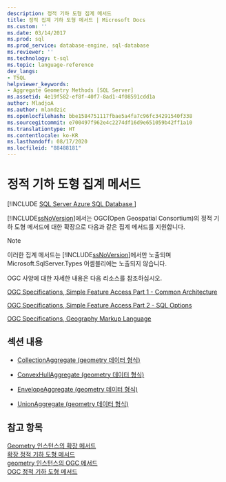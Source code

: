```yaml
---
description: 정적 기하 도형 집계 메서드
title: 정적 집계 기하 도형 메서드 | Microsoft Docs
ms.custom: ''
ms.date: 03/14/2017
ms.prod: sql
ms.prod_service: database-engine, sql-database
ms.reviewer: ''
ms.technology: t-sql
ms.topic: language-reference
dev_langs:
- TSQL
helpviewer_keywords:
- Aggregate Geometry Methods [SQL Server]
ms.assetid: 4e19f582-ef8f-40f7-8ad1-4f08591cdd1a
author: MladjoA
ms.author: mlandzic
ms.openlocfilehash: bbe1584751117fbae5a4fa7c96fc34291540f338
ms.sourcegitcommit: e700497f962e4c2274df16d9e651059b42ff1a10
ms.translationtype: HT
ms.contentlocale: ko-KR
ms.lasthandoff: 08/17/2020
ms.locfileid: "88488181"
---
```

# <a name="static-aggregate-geometry-methods"></a>정적 기하 도형 집계 메서드
[!INCLUDE [SQL Server Azure SQL Database ](../../includes/applies-to-version/sql-asdb.md)]

  [!INCLUDE[ssNoVersion](../../includes/ssnoversion-md.md)]에서는 OGC(Open Geospatial Consortium)의 정적 기하 도형 메서드에 대한 확장으로 다음과 같은 집계 메서드를 지원합니다.  
  
> [!NOTE]  
>  이러한 집계 메서드는 [!INCLUDE[ssNoVersion](../../includes/ssnoversion-md.md)]에서만 노출되며 Microsoft.SqlServer.Types 어셈블리에는 노출되지 않습니다.  
  
 OGC 사양에 대한 자세한 내용은 다음 리소스를 참조하십시오.  
  
 [OGC Specifications, Simple Feature Access Part 1 - Common Architecture](https://go.microsoft.com/fwlink/?LinkId=93627)  
  
 [OGC Specifications, Simple Feature Access Part 2 - SQL Options](https://go.microsoft.com/fwlink/?LinkId=93628)  
  
 [OGC Specifications, Geography Markup Language](https://go.microsoft.com/fwlink/?LinkId=93629)  
  
## <a name="in-this-section"></a>섹션 내용  
  
-   [CollectionAggregate &#40;geometry 데이터 형식&#41;](../../t-sql/spatial-geometry/collectionaggregate-geometry-data-type.md)  
  
-   [ConvexHullAggregate &#40;geometry 데이터 형식&#41;](../../t-sql/spatial-geometry/convexhullaggregate-geometry-data-type.md)  
  
-   [EnvelopeAggregate &#40;geometry 데이터 형식&#41;](../../t-sql/spatial-geometry/envelopeaggregate-geometry-data-type.md)  
  
-   [UnionAggregate &#40;geometry 데이터 형식&#41;](../../t-sql/spatial-geometry/unionaggregate-geometry-data-type.md)  
  
## <a name="see-also"></a>참고 항목  
 [Geometry 인스턴스의 확장 메서드](../../t-sql/spatial-geometry/extended-methods-on-geometry-instances.md)   
 [확장 정적 기하 도형 메서드](../../t-sql/spatial-geometry/extended-static-geometry-methods.md)   
 [geometry 인스턴스의 OGC 메서드](../../t-sql/spatial-geometry/ogc-methods-on-geometry-instances.md)   
 [OGC 정적 기하 도형 메서드](../../t-sql/spatial-geometry/ogc-static-geometry-methods.md)  
  
  
